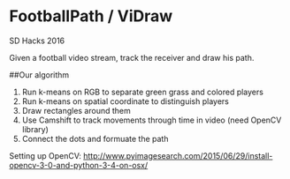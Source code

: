 # FootballPath / ViDraw
SD Hacks 2016

Given a football video stream, track the receiver and draw his path. 

##Our algorithm
1. Run k-means on RGB to separate green grass and colored players
2. Run k-means on spatial coordinate to distinguish players 
3. Draw rectangles around them
4. Use Camshift to track movements through time in video (need OpenCV library)
5. Connect the dots and formuate the path 

Setting up OpenCV: http://www.pyimagesearch.com/2015/06/29/install-opencv-3-0-and-python-3-4-on-osx/
